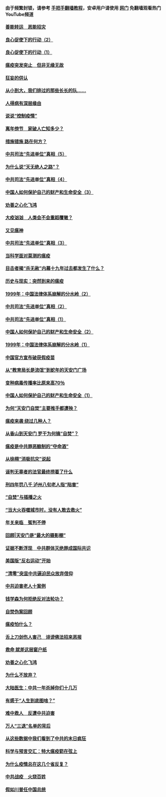 #### 由于频繁封锁，请参考 [手把手翻墙教程](https://github.com/gfw-breaker/guides/wiki/)，安卓用户请使用 [网门](https://github.com/gfw-breaker/nogfw/blob/master/dl.md?t=02280800) 免翻墙观看热门YouTube频道 

#### [善能转运　恶能招灾](../pages/19/421334.md?t=02280800) 

#### [良心促使下的行动（2）](../pages/19/421361.md?t=02280800) 

#### [良心促使下的行动（1）](../pages/19/421302.md?t=02280800) 

#### [瘟疫突发突止　但非无缘无故](../pages/19/421281.md?t=02280800) 

#### [狂妄的供认](../pages/19/421199.md?t=02280800) 

#### [从小到大，我们排过的那些长长的队……](../pages/19/421243.md?t=02280800) 

#### [人得病有深层缘由](../pages/19/420864.md?t=02280800) 

#### [说说“控制疫情”](../pages/19/420831.md?t=02280800) 

#### [离年傍节　家破人亡知多少？](../pages/19/420563.md?t=02280800) 

#### [措施错施  路在何方？](../pages/19/420076.md?t=02280800) 

#### [中共司法“先进单位”真相（5）](../pages/19/419453.md?t=02280800) 

#### [为什么说“天无绝人之路”？](../pages/19/419618.md?t=02280800) 

#### [中共司法“先进单位”真相（4）](../pages/19/419452.md?t=02280800) 

#### [中国人如何保护自己的财产和生命安全（3）](../pages/19/419405.md?t=02280800) 

#### [劝善之心化飞鸿](../pages/19/418758.md?t=02280800) 

#### [大疫汹汹　人类会不会重蹈覆辙？](../pages/19/419691.md?t=02280800) 

#### [又见瘟神](../pages/19/419225.md?t=02280800) 

#### [中共司法“先进单位”真相（3）](../pages/19/419451.md?t=02280800) 

#### [当科学面对莫测的瘟疫](../pages/19/419625.md?t=02280800) 

#### [目击者揭“杀无赦”内幕十九年过去都发生了什么？](../pages/19/419617.md?t=02280800) 

#### [历史与现实：突然到来的瘟疫](../pages/19/419619.md?t=02280800) 

#### [1999年：中国法律体系崩解的分水岭（2）](../pages/19/419455.md?t=02280800) 

#### [中共司法“先进单位”真相（2）](../pages/19/419450.md?t=02280800) 

#### [中共司法“先进单位”真相（1）](../pages/19/419449.md?t=02280800) 

#### [中国人如何保护自己的财产和生命安全（2）](../pages/19/419404.md?t=02280800) 

#### [1999年：中国法律体系崩解的分水岭（1）](../pages/19/419454.md?t=02280800) 

#### [中国官方宣布破获假疫苗](../pages/19/419504.md?t=02280800) 

#### [从“教育局长是流氓”到蛇年的天安门广场](../pages/19/419470.md?t=02280800) 

#### [变种病毒传播率比原来高70％](../pages/19/419456.md?t=02280800) 

#### [中国人如何保护自己的财产和生命安全（1）](../pages/19/419403.md?t=02280800) 

#### [为何“天安门自焚”主要推手都遭殃？](../pages/19/419348.md?t=02280800) 

#### [瘟疫来袭 绕过几种人？](../pages/19/419349.md?t=02280800) 

#### [从香山到天安门 罗干为何搞“自焚”？](../pages/19/419270.md?t=02280800) 

#### [瘟疫是中共罪恶酿制的“夺命酒”](../pages/19/419223.md?t=02280800) 

#### [从徐栩“消极抗灾”说起](../pages/19/419224.md?t=02280800) 

#### [诬判无辜者的法官最终捞着了什么](../pages/19/419268.md?t=02280800) 

#### [刑四年罚八千 泸州八旬老人指“陷害”](../pages/19/419232.md?t=02280800) 

#### [“自焚”与插播之火](../pages/19/419226.md?t=02280800) 

#### [“当大火吞噬城市时，没有人敢去救火”](../pages/19/419077.md?t=02280800) 

#### [年关来临　冤判不停](../pages/19/419093.md?t=02280800) 

#### [回顾|天安门是“最大的摄影棚”](../pages/19/380866.md?t=02280800) 

#### [证据不断浮现　中共群体灭绝罪成国际共识](../pages/19/419031.md?t=02280800) 

#### [美国版“反右运动”开始](../pages/19/419030.md?t=02280800) 

#### [“清零”突显中共逼迫民众放弃信仰](../pages/19/418995.md?t=02280800) 

#### [中共迫害老人十案例](../pages/19/418831.md?t=02280800) 

#### [钱学森为何拒绝反对法轮功？](../pages/19/418905.md?t=02280800) 

#### [自焚伪案回顾](../pages/19/418799.md?t=02280800) 

#### [瘟疫怕什么？](../pages/19/418800.md?t=02280800) 

#### [舌上刀剑伤人害己　诽谤佛法招来恶报](../pages/19/418731.md?t=02280800) 

#### [救命 就差这层窗户纸](../pages/19/418706.md?t=02280800) 

#### [劝善之心化飞鸿](../pages/19/416766.md?t=02280800) 

#### [为什么不放弃？](../pages/19/418691.md?t=02280800) 

#### [大陆医生：中共一年杀掉你们十几万](../pages/19/418670.md?t=02280800) 

#### [有感于“人生到底图啥？”](../pages/19/418624.md?t=02280800) 

#### [难中救人　反遭中共迫害](../pages/19/418414.md?t=02280800) 

#### [万人“三退”名单的背后](../pages/19/418505.md?t=02280800) 

#### [从这些数据中我们看到了中共的末日疯狂](../pages/19/418420.md?t=02280800) 

#### [科学与预言交汇：特大瘟疫箭在弦上](../pages/19/418266.md?t=02280800) 

#### [为什么疫情总在这几个省反复？](../pages/19/418219.md?t=02280800) 

#### [中共战疫　火烧百姓](../pages/19/418220.md?t=02280800) 

#### [假如川普任中国总统](../pages/19/418174.md?t=02280800) 

